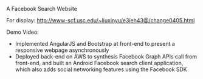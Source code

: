 A Facebook Search Website 

For display:
http://www-scf.usc.edu/~liuxinyu/e3ieh43@/change0405.html

Demo Video:

-	Implemented AngularJS and Bootstrap at front-end to present a responsive webpage asynchronously
-	Deployed back-end on AWS to synthesis Facebook Graph APIs call from front-end, and built an Android Facebook search client application, which also adds social networking features using the Facebook SDK 
